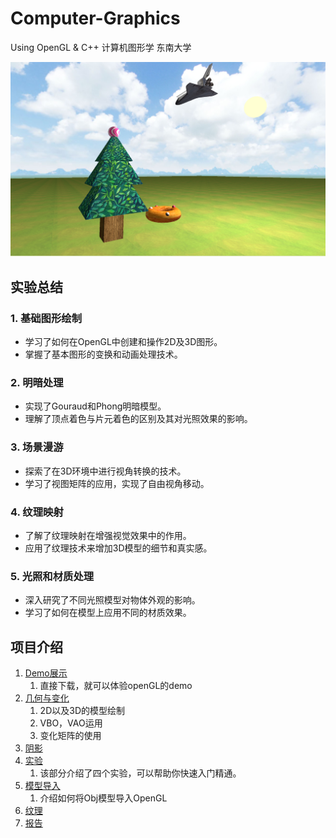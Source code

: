 # Computer-Graphics
Using OpenGL &amp; C++ 计算机图形学 东南大学
<div>
  <img  src = "https://github.com/KevinZhou6/Computer-Graphics/blob/main/photo/exp4.png">
</div>

## 实验总结

### 1. 基础图形绘制
- 学习了如何在OpenGL中创建和操作2D及3D图形。
- 掌握了基本图形的变换和动画处理技术。

### 2. 明暗处理
- 实现了Gouraud和Phong明暗模型。
- 理解了顶点着色与片元着色的区别及其对光照效果的影响。

### 3. 场景漫游
- 探索了在3D环境中进行视角转换的技术。
- 学习了视图矩阵的应用，实现了自由视角移动。

### 4. 纹理映射
- 了解了纹理映射在增强视觉效果中的作用。
- 应用了纹理技术来增加3D模型的细节和真实感。

### 5. 光照和材质处理
- 深入研究了不同光照模型对物体外观的影响。
- 学习了如何在模型上应用不同的材质效果。


## 项目介绍
1. <a href = "Demo/"> Demo展示 </a>
   1. 直接下载，就可以体验openGL的demo
2. <a href ="Geometry and Change/"> 几何与变化 </a>
   1. 2D以及3D的模型绘制
   2. VBO，VAO运用
   3. 变化矩阵的使用
3. <a href ="Shadow/Shadow/"> 阴影 </a>
4. <a href ="Exp/"> 实验  </a>
    1. 该部分介绍了四个实验，可以帮助你快速入门精通。
5. <a href ="ObjLoader/">模型导入  </a>
    1. 介绍如何将Obj模型导入OpenGL
6.  <a href ="Texture/">纹理  </a>
7.   <a href ="Report/">报告  </a>
